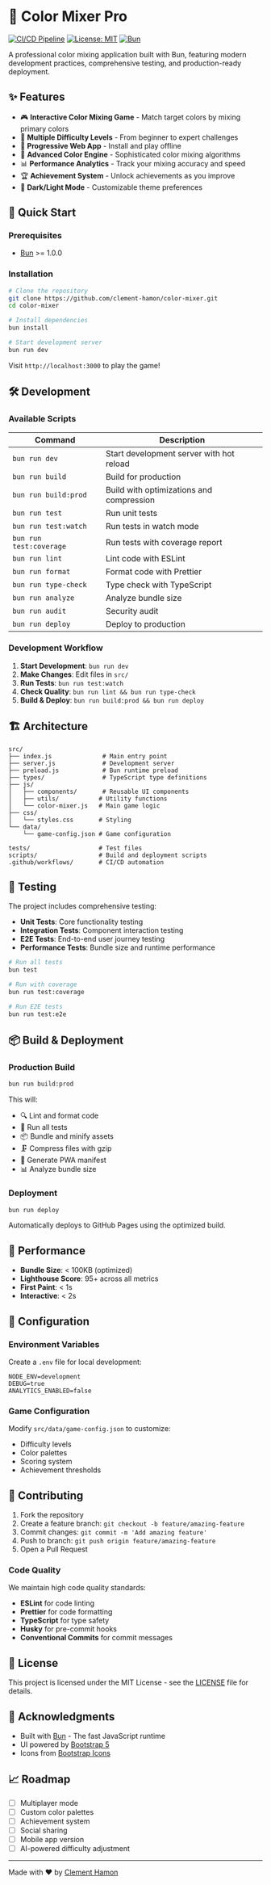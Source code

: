# 🎨 Color Mixer Pro

[![CI/CD Pipeline](https://github.com/clement-hamon/color-mixer/actions/workflows/cicd.yml/badge.svg)](https://github.com/clement-hamon/color-mixer/actions/workflows/cicd.yml)
[![License: MIT](https://img.shields.io/badge/License-MIT-yellow.svg)](https://opensource.org/licenses/MIT)
[![Bun](https://img.shields.io/badge/Bun-000000?style=flat&logo=bun&logoColor=white)](https://bun.sh)

A professional color mixing application built with Bun, featuring modern development practices, comprehensive testing, and production-ready deployment.

## ✨ Features

- 🎮 **Interactive Color Mixing Game** - Match target colors by mixing primary colors
- 🎯 **Multiple Difficulty Levels** - From beginner to expert challenges
- 📱 **Progressive Web App** - Install and play offline
- 🎨 **Advanced Color Engine** - Sophisticated color mixing algorithms
- 📊 **Performance Analytics** - Track your mixing accuracy and speed
- 🏆 **Achievement System** - Unlock achievements as you improve
- 🌙 **Dark/Light Mode** - Customizable theme preferences

## 🚀 Quick Start

### Prerequisites

- [Bun](https://bun.sh) >= 1.0.0

### Installation

```bash
# Clone the repository
git clone https://github.com/clement-hamon/color-mixer.git
cd color-mixer

# Install dependencies
bun install

# Start development server
bun run dev
```

Visit `http://localhost:3000` to play the game!

## 🛠️ Development

### Available Scripts

| Command                 | Description                              |
| ----------------------- | ---------------------------------------- |
| `bun run dev`           | Start development server with hot reload |
| `bun run build`         | Build for production                     |
| `bun run build:prod`    | Build with optimizations and compression |
| `bun run test`          | Run unit tests                           |
| `bun run test:watch`    | Run tests in watch mode                  |
| `bun run test:coverage` | Run tests with coverage report           |
| `bun run lint`          | Lint code with ESLint                    |
| `bun run format`        | Format code with Prettier                |
| `bun run type-check`    | Type check with TypeScript               |
| `bun run analyze`       | Analyze bundle size                      |
| `bun run audit`         | Security audit                           |
| `bun run deploy`        | Deploy to production                     |

### Development Workflow

1. **Start Development**: `bun run dev`
2. **Make Changes**: Edit files in `src/`
3. **Run Tests**: `bun run test:watch`
4. **Check Quality**: `bun run lint && bun run type-check`
5. **Build & Deploy**: `bun run build:prod && bun run deploy`

## 🏗️ Architecture

```
src/
├── index.js              # Main entry point
├── server.js             # Development server
├── preload.js            # Bun runtime preload
├── types/                # TypeScript type definitions
├── js/
│   ├── components/       # Reusable UI components
│   ├── utils/           # Utility functions
│   └── color-mixer.js   # Main game logic
├── css/
│   └── styles.css       # Styling
└── data/
    └── game-config.json # Game configuration

tests/                   # Test files
scripts/                 # Build and deployment scripts
.github/workflows/       # CI/CD automation
```

## 🧪 Testing

The project includes comprehensive testing:

- **Unit Tests**: Core functionality testing
- **Integration Tests**: Component interaction testing
- **E2E Tests**: End-to-end user journey testing
- **Performance Tests**: Bundle size and runtime performance

```bash
# Run all tests
bun test

# Run with coverage
bun run test:coverage

# Run E2E tests
bun run test:e2e
```

## 📦 Build & Deployment

### Production Build

```bash
bun run build:prod
```

This will:

- 🔍 Lint and format code
- 🧪 Run all tests
- 📦 Bundle and minify assets
- 🗜️ Compress files with gzip
- 📱 Generate PWA manifest
- 📊 Analyze bundle size

### Deployment

```bash
bun run deploy
```

Automatically deploys to GitHub Pages using the optimized build.

## 🎯 Performance

- **Bundle Size**: < 100KB (optimized)
- **Lighthouse Score**: 95+ across all metrics
- **First Paint**: < 1s
- **Interactive**: < 2s

## 🔧 Configuration

### Environment Variables

Create a `.env` file for local development:

```env
NODE_ENV=development
DEBUG=true
ANALYTICS_ENABLED=false
```

### Game Configuration

Modify `src/data/game-config.json` to customize:

- Difficulty levels
- Color palettes
- Scoring system
- Achievement thresholds

## 🤝 Contributing

1. Fork the repository
2. Create a feature branch: `git checkout -b feature/amazing-feature`
3. Commit changes: `git commit -m 'Add amazing feature'`
4. Push to branch: `git push origin feature/amazing-feature`
5. Open a Pull Request

### Code Quality

We maintain high code quality standards:

- **ESLint** for code linting
- **Prettier** for code formatting
- **TypeScript** for type safety
- **Husky** for pre-commit hooks
- **Conventional Commits** for commit messages

## 📄 License

This project is licensed under the MIT License - see the [LICENSE](LICENSE) file for details.

## 🙏 Acknowledgments

- Built with [Bun](https://bun.sh) - The fast JavaScript runtime
- UI powered by [Bootstrap 5](https://getbootstrap.com)
- Icons from [Bootstrap Icons](https://icons.getbootstrap.com)

## 📈 Roadmap

- [ ] Multiplayer mode
- [ ] Custom color palettes
- [ ] Achievement system
- [ ] Social sharing
- [ ] Mobile app version
- [ ] AI-powered difficulty adjustment

---

Made with ❤️ by [Clement Hamon](https://github.com/clement-hamon)
